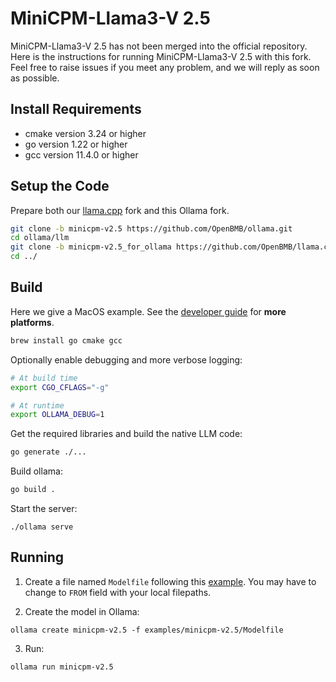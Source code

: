 # MiniCPM-Llama3-V 2.5

MiniCPM-Llama3-V 2.5 has not been merged into the official repository. Here is the instructions for running MiniCPM-Llama3-V 2.5 with this fork.
Feel free to raise issues if you meet any problem, and we will reply as soon as possible.

## Install Requirements

- cmake version 3.24 or higher
- go version 1.22 or higher
- gcc version 11.4.0 or higher

## Setup the Code

Prepare both our [llama.cpp](https://github.com/OpenBMB/llama.cpp.git) fork and this Ollama fork.

```bash
git clone -b minicpm-v2.5 https://github.com/OpenBMB/ollama.git
cd ollama/llm
git clone -b minicpm-v2.5_for_ollama https://github.com/OpenBMB/llama.cpp.git
cd ../
```

## Build

Here we give a MacOS example. See the [developer guide](https://github.com/ollama/ollama/blob/main/docs/development.md) for **more platforms**.

```bash
brew install go cmake gcc
```

Optionally enable debugging and more verbose logging:

```bash
# At build time
export CGO_CFLAGS="-g"

# At runtime
export OLLAMA_DEBUG=1
```

Get the required libraries and build the native LLM code:

```bash
go generate ./...
```

Build ollama:

```bash
go build .
```

Start the server:

```
./ollama serve
```

## Running 

1. Create a file named `Modelfile` following this [example](Modelfile). You may have to change to `FROM` field with your local filepaths.

2. Create the model in Ollama:

```
ollama create minicpm-v2.5 -f examples/minicpm-v2.5/Modelfile
```

3. Run:

```
ollama run minicpm-v2.5
```
